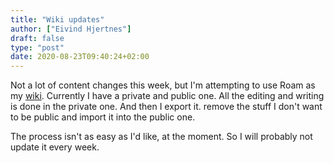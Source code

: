 ```yaml
---
title: "Wiki updates"
author: ["Eivind Hjertnes"]
draft: false
type: "post"
date: 2020-08-23T09:40:24+02:00
---
```


Not a lot of content changes this week, but I'm attempting to use Roam as my [wiki](https://hjertnes.wiki). Currently I have a private and public one. All the editing and writing is done in the private one. And then I export it. remove the stuff I don't want to be public and import it into the public one.

The process isn't as easy as I'd like, at the moment. So I will probably not update it every week.
